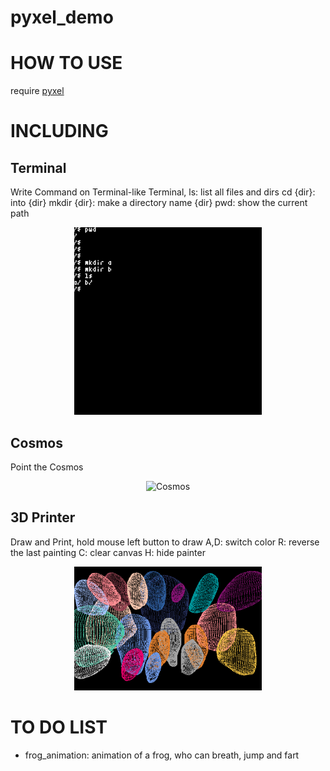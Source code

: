 # pyxel_demo

# HOW TO USE
require [pyxel](https://github.com/kitao/pyxel)

# INCLUDING 
## Terminal
Write Command on Terminal-like Terminal, 
ls: list all files and dirs
cd {dir}: into {dir}
mkdir {dir}: make a directory name {dir}
pwd: show the current path

<div align="center">
  <img src=./assets/terminal.gif alt="Terminal" style="width:300px;height:auto;">
</div>

## Cosmos
Point the Cosmos

<div align="center">
  <img src=./assets/cosmos.GIF alt="Cosmos" style="width:300px;height:auto;">
</div>

## 3D Printer
Draw and Print,
hold mouse left button to draw
A,D: switch color
R: reverse the last painting
C: clear canvas
H: hide painter

<div align="center">
  <img src=./assets/printer.png alt="Printer" style="width:300px;height:auto;">
</div>

# TO DO LIST
* frog_animation: animation of a frog, who can breath, jump and fart
